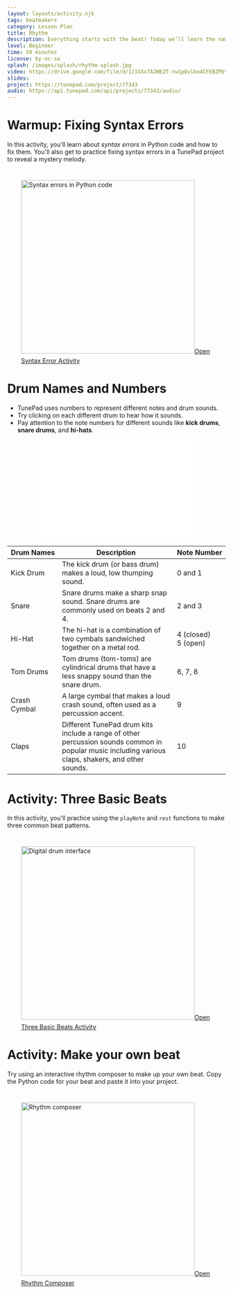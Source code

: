 ```yaml
---
layout: layouts/activity.njk
tags: beatmakers
category: Lesson Plan
title: Rhythm
description: Everything starts with the beat! Today we’ll learn the names of drum sounds and their note numbers in TunePad. Then we’ll practice making common beat patterns. We’ll also explore how different drum sounds can shape how a rhythm feels.
level: Beginner
time: 50 minutes
license: by-nc-sa
splash: /images/splash/rhythm-splash.jpg
video: https://drive.google.com/file/d/1J1GXx7AJWE2T-rw1pQvlbn4CFEBZPbYd/view
slides: 
project: https://tunepad.com/project/77343
audio: https://api.tunepad.com/api/projects/77343/audio/
---
```


# Warmup: Fixing Syntax Errors
In this activity, you'll learn about *syntax errors* in Python code and how to fix them.
You'll also get to practice fixing syntax errors in a TunePad project to reveal a mystery melody.

<a href="/tutorials/syntax-errors" style="margin: 2rem; display: block;" target="_blank">
<img src="/images/splash/syntax-errors.png" style="margin: 0.5rem 0" alt="Syntax errors in Python code" width="400">Open Syntax Error Activity</a>


# Drum Names and Numbers
* TunePad uses numbers to represent different notes and drum sounds.
* Try clicking on each different drum to hear how it sounds.
* Pay attention to the note numbers for different sounds like **kick drums**, **snare drums**, and **hi-hats**.

<iframe src="/interactives/drumkit/" style="width: 70%; height: auto; aspect-ratio: 20 / 13; border: none; margin: 0 auto; display: block;"></iframe>


| Drum&nbsp;Names | Description | Note&nbsp;Number |
| ---------- | ----------- | ------------------- |
| Kick Drum | The kick drum (or bass drum) makes a loud, low thumping sound. | 0 and 1 |
| Snare | Snare drums make a sharp snap sound. Snare drums are commonly used on beats 2 and 4. | 2 and 3 |
| Hi-Hat | The hi-hat is a combination of two cymbals sandwiched together on a metal rod. | 4 (closed)<br>5 (open) |
| Tom Drums | Tom drums (tom-toms) are cylindrical drums that have a less snappy sound than the snare drum. | 6, 7, 8 |
| Crash Cymbal | A large cymbal that makes a loud crash sound, often used as a percussion accent. | 9 |
| Claps | Different TunePad drum kits include a range of other percussion sounds common in popular music including various claps, shakers, and other sounds. | 10 |


# Activity: Three Basic Beats
In this activity, you'll practice using the `playNote` and `rest` functions to make three common beat patterns.
<a href="/tutorials/three-beats" style="margin: 2rem; display: block;" target="_blank">
<img src="/images/splash/three-beats-splash.png" style="margin: 0.5rem 0" alt="Digital drum interface" width="400">Open Three Basic Beats Activity</a>


# Activity: Make your own beat
Try using an interactive rhythm composer to make up your own beat.
Copy the Python code for your beat and paste it into your project.

<a href="/interactives/composer" style="margin: 2rem; display: block;" target="_blank">
<img src="/images/splash/composer-splash.png" style="margin: 0.5rem 0" alt="Rhythm composer" width="400">Open Rhythm Composer</a>